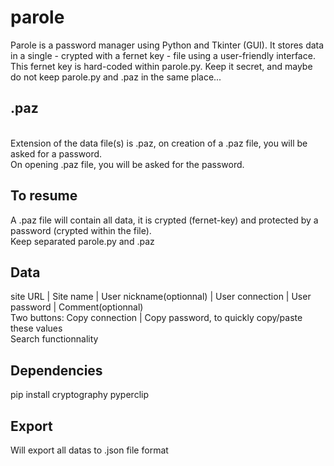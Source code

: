 # parole
Parole is a password manager using Python and Tkinter (GUI).  It stores data in a single - crypted with a fernet key - file using a user-friendly interface.
<br>This fernet key is hard-coded within parole.py. Keep it secret, and maybe do not keep parole.py and .paz in the same place...

## .paz
<br>Extension of the data file(s) is .paz, on creation of a .paz file, you will be asked for a password.
<br>On opening .paz file, you will be asked for the password.

## To resume
A .paz file will contain all data, it is crypted (fernet-key) and protected by a password (crypted within the file).
<br>Keep separated parole.py and .paz

## Data
site URL | Site name | User nickname(optionnal) | User connection | User password | Comment(optionnal)
<br>Two buttons: Copy connection | Copy password, to quickly copy/paste these values
<br>Search functionnality

## Dependencies
pip install cryptography pyperclip

## Export
Will export all datas to .json file format
